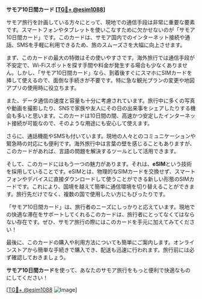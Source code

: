 **サモア10日間カード [[TG💪+ @esim1088](https://t.me/s/esim1088)]**

サモア旅行を計画している方々にとって、現地での通信手段は非常に重要な要素です。スマートフォンやタブレットを使いこなすために欠かせないのが「サモア10日間カード」です。このカードは、サモア国内でのインターネット接続や通話、SMSを手軽に利用できるため、旅のスムーズさを大幅に向上させます。

まず、このカードの最大の特徴はその使いやすさです。海外旅行では通信手段が不安定で、Wi-Fiスポットを探す手間や料金が発生する場合も少なくありません。しかし、「サモア10日間カード」なら、到着後すぐにスマホにSIMカードを挿して使えるので、面倒な手続きが不要です。特に急な観光プランの変更や地図アプリの使用時に役立ちます。

また、データ通信の速度と容量も十分に考慮されています。旅行中に多くの写真や動画を撮影したり、SNSで家族や友人にその日の出来事をシェアしたりする機会も多いと思います。このカードは10日間の間、高速かつ安定したインターネット接続が可能なので、そのような用途にも安心して使えます。

さらに、通話機能やSMSも付いています。現地の人々とのコミュニケーションや緊急時の対応にも便利です。海外旅行中は言葉の壁を感じることもありますが、このカードがあれば、言語の問題を解決するツールとして活用できます。

そして、このカードにはもう一つの魅力があります。それは、**eSIM**という技術を採用していることです。eSIMとは、物理的なSIMカードを交換せず、スマートフォンやデバイスに直接ダウンロードして使うことができる新しい形態のSIMカードです。これにより、国境を越えて簡単に通信環境を切り替えることができます。旅行先だけでなく、複数の国で使用したい方にもぴったりです。

「サモア10日間カード」は、旅行者のニーズにしっかりと応えています。現地での快適な滞在をサポートしてくれるこのカードは、旅行者にとってなくてはならない存在です。ぜひ、サモア旅行の際にはこのカードを手元に加えてみてください！

最後に、このカードの購入や利用方法についても簡単にご案内します。オンラインストアから簡単な手続きで購入でき、配送も迅速に行われます。旅行前には必ず確認しておきましょう。

**サモア10日間カード**を使って、あなたのサモア旅行をもっと便利で快適なものにしてください！

[[TG💪+ @esim1088](https://t.me/s/esim1088) ![Image](https://i.postimg.cc/Y0z9fWf4/image.png)]